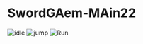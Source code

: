 # SwordGAem-MAin22

![idle](https://github.com/user-attachments/assets/fab89433-84d4-44c9-9ee8-6c524b52659a)
![jump](https://github.com/user-attachments/assets/1a5b77cb-2b43-469b-a909-995163d5be48)
![Run](https://github.com/user-attachments/assets/443c8442-c6ec-48f8-a4cd-2b6f21e173c9)
